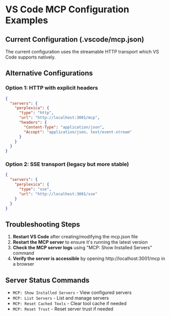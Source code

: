 # VS Code MCP Configuration Examples

## Current Configuration (.vscode/mcp.json)
The current configuration uses the streamable HTTP transport which VS Code supports natively.

## Alternative Configurations

### Option 1: HTTP with explicit headers
```json
{
  "servers": {
    "perplexica": {
      "type": "http",
      "url": "http://localhost:3001/mcp",
      "headers": {
        "Content-Type": "application/json",
        "Accept": "application/json, text/event-stream"
      }
    }
  }
}
```

### Option 2: SSE transport (legacy but more stable)
```json
{
  "servers": {
    "perplexica": {
      "type": "sse",
      "url": "http://localhost:3001/sse"
    }
  }
}
```

## Troubleshooting Steps

1. **Restart VS Code** after creating/modifying the mcp.json file
2. **Restart the MCP server** to ensure it's running the latest version
3. **Check the MCP server logs** using "MCP: Show Installed Servers" command
4. **Verify the server is accessible** by opening http://localhost:3001/mcp in a browser

## Server Status Commands

- `MCP: Show Installed Servers` - View configured servers
- `MCP: List Servers` - List and manage servers
- `MCP: Reset Cached Tools` - Clear tool cache if needed
- `MCP: Reset Trust` - Reset server trust if needed
